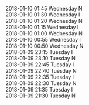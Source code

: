 2018-01-10 01:45 Wednesday  N  
2018-01-10 01:30 Wednesday  I  
2018-01-10 01:20 Wednesday  N  
2018-01-10 01:15 Wednesday  I  
2018-01-10 01:00 Wednesday  N  
2018-01-10 00:55 Wednesday  I  
2018-01-10 00:50 Wednesday  N  
2018-01-09 23:15 Tuesday  I  
2018-01-09 23:10 Tuesday  N  
2018-01-09 22:45 Tuesday  I  
2018-01-09 22:40 Tuesday  N  
2018-01-09 22:35 Tuesday  I  
2018-01-09 22:30 Tuesday  N  
2018-01-09 21:35 Tuesday  I  
2018-01-09 21:30 Tuesday  N  
